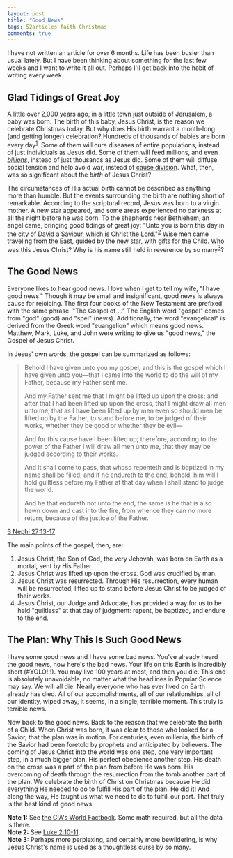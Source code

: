 ```yaml
---
layout: post
title: "Good News"
tags: 52articles faith Christmas
comments: true
---
```


I have not written an article for over 6 months. Life has been busier than usual lately. But I have been thinking about something for the last few weeks and I want to write it all out. Perhaps I'll get back into the habit of writing every week.

## Glad Tidings of Great Joy

A little over 2,000 years ago, in a little town just outside of Jerusalem, a baby was born. The birth of this baby, Jesus Christ, is the reason we celebrate Christmas today. But why does His birth warrant a month-long (and getting longer) celebration? Hundreds of thousands of babies are born every day<sup><a href="#note-1">1</a></sup>. Some of them will cure diseases of entire populations, instead of just individuals as Jesus did. Some of them will feed millions, and even [_billions_](https://c2.staticflickr.com/4/3038/2319618505_466abca992_b.jpg), instead of just thousands as Jesus did. Some of them will diffuse social tension and help avoid war, instead of [cause division](https://www.lds.org/scriptures/nt/luke/12.51-53?lang=eng#50). What, then, was so significant about the _birth_ of Jesus Christ?

The circumstances of His actual birth cannot be described as anything more than humble. But the events surrounding the birth are nothing short of remarkable. According to the scriptural record, Jesus was born to a virgin mother. A new star appeared, and some areas experienced no darkness at all the night before he was born. To the shepherds near Bethlehem, an angel came, bringing good tidings of great joy: "Unto you is born this day in the city of David a Saviour, which is Christ the Lord."<sup><a href="#note-2">2</a></sup> Wise men came traveling from the East, guided by the new star, with gifts for the Child. Who was this Jesus Christ? Why is his name still held in reverence by so many<sup><a href="#note-3">3</a></sup>?

## The Good News

Everyone likes to hear good news. I love when I get to tell my wife, "I have good news." Though it may be small and insignificant, good news is always cause for rejoicing. The first four books of the New Testament are prefixed with the same phrase: "The Gospel of ..." The English word "gospel" comes from "god" (good) and "spel" (news). Additionally, the word "evangelical" is derived from the Greek word "euangelion" which means good news. Matthew, Mark, Luke, and John were writing to give us "good news," the Gospel of Jesus Christ.

In Jesus' own words, the gospel can be summarized as follows:

<blockquote>
  <p>Behold I have given unto you my gospel, and this is the gospel which I have given unto you—that I came into the world to do the will of my Father, because my Father sent me.</p>

  <p>And my Father sent me that I might be lifted up upon the cross; and after that I had been lifted up upon the cross, that I might draw all men unto me, that as I have been lifted up by men even so should men be lifted up by the Father, to stand before me, to be judged of their works, whether they be good or whether they be evil—</p>

  <p>And for this cause have I been lifted up; therefore, according to the power of the Father I will draw all men unto me, that they may be judged according to their works.</p>

  <p>And it shall come to pass, that whoso repenteth and is baptized in my name shall be filled; and if he endureth to the end, behold, him will I hold guiltless before my Father at that day when I shall stand to judge the world.</p>

  <p>And he that endureth not unto the end, the same is he that is also hewn down and cast into the fire, from whence they can no more return, because of the justice of the Father.</p>
</blockquote>
<a href="https://www.lds.org/scriptures/bofm/3-ne/27.13-17?lang=eng#12">3 Nephi 27:13-17</a>

The main points of the gospel, then, are:

1. Jesus Christ, the Son of God, the very Jehovah, was born on Earth as a mortal, sent by His Father
1. Jesus Christ was lifted up upon the cross. God was crucified by man.
1. Jesus Christ was resurrected. Through His resurrection, every human will be resurrected, lifted up to stand before Jesus Christ to be judged of their works.
1. Jesus Christ, our Judge and Advocate, has provided a way for us to be held "guiltless" at that day of judgment: repent, be baptized, and endure to the end.

## The Plan: Why This Is Such Good News

I have some good news and I have some bad news. You've already heard the good news, now here's the bad news. Your life on this Earth is incredibly short (#YOLO!!!). You may live 100 years at most, and then you die. This end is absolutely unavoidable, no matter what the headlines in Popular Science may say. We will all die. Nearly everyone who has ever lived on Earth already has died. All of our accomplishments, all of our relationships, all of our identity, wiped away, it seems, in a single, terrible moment. This truly is terrible news.

Now back to the good news. Back to the reason that we celebrate the birth of a Child. When Christ was born, it was clear to those who looked for a Savior, that the plan was in motion. For centuries, even millenia, the birth of the Savior had been foretold by prophets and anticipated by believers. The coming of Jesus Christ into the world was one step, one very important step, in a much bigger plan. His perfect obedience another step. His death on the cross was a part of the plan from before He was born. His overcoming of death through the resurrection from the tomb another part of the plan. We celebrate the birth of Christ on Christmas because He did everything He needed to do to fulfill His part of the plan. He did it! And along the way, He taught us what we need to do to fulfill our part. That truly is the best kind of good news.

<aside id="note-1"><b>Note 1:</b> See <a href="https://www.cia.gov/Library/publications/the-world-factbook/fields/2054.html">the CIA's World Factbook</a>. Some math required, but all the data is there.</aside>
<aside id="note-2"><b>Note 2:</b> See <a href="https://www.lds.org/scriptures/nt/luke/2.10-11?lang=eng#9">Luke 2:10-11</a>.</aside>
<aside id="note-3"><b>Note 3:</b> Perhaps more perplexing, and certainly more bewildering, is why Jesus Christ's name is used as a thoughtless curse by so many.</aside>

